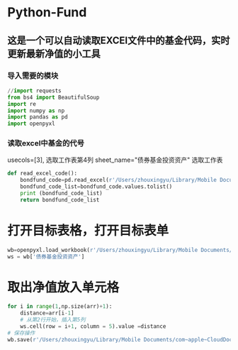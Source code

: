# Python-Fund

## 这是一个可以自动读取EXCEl文件中的基金代码，实时更新最新净值的小工具

### 导入需要的模块
```python
//import requests
from bs4 import BeautifulSoup
import re
import numpy as np
import pandas as pd
import openpyxl
```

### 读取excel中基金的代号 

usecols=[3], 选取工作表第4列
sheet_name="债券基金投资资产" 选取工作表

```python
def read_excel_code():
    bondfund_code=pd.read_excel(r'/Users/zhouxingyu/Library/Mobile Documents/com~apple~CloudDocs/Xingyu Zhou/[5] Financial/投资数据库/Excel文档/金融资产配置文档.xlsx',usecols=[3],dtype=str,sheet_name="债券基金投资资产")
    bondfund_code_list=bondfund_code.values.tolist()
    print (bondfund_code_list)
    return bondfund_code_list
```

# 打开目标表格，打开目标表单
```python
wb=openpyxl.load_workbook(r'/Users/zhouxingyu/Library/Mobile Documents/com~apple~CloudDocs/Xingyu Zhou/[5] Financial/投资数据库/Excel文档/金融资产配置文档.xlsx')
ws = wb['债券基金投资资产']
```

# 取出净值放入单元格
```python
for i in range(1,np.size(arr)+1):
    distance=arr[i-1]
    # 从第2行开始，插入第5列
    ws.cell(row = i+1, column = 5).value =distance
# 保存操作
wb.save(r'/Users/zhouxingyu/Library/Mobile Documents/com~apple~CloudDocs/Xingyu Zhou/[5] Financial/投资数据库/Excel文档/金融资产配置文档.xlsx')
```
